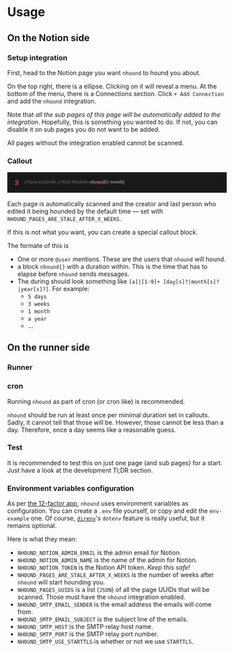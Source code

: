 # Usage

## On the Notion side

### Setup integration

First, head to the Notion page you want `nhound` to hound you about.

On the top right, there is a ellipse. Clicking on it will reveal a menu. At the
bottom of the menu, there is a Connections section. Click `+ Add Connection` and
add the `nhound` integration.

Note that _all the sub pages of this page will be automatically added to the
integration_. Hopefully, this is something you wanted to do. If not, you can
disable it on sub pages you do not want to be added.

All pages without the integration enabled cannot be scanned.

### Callout

![A callout example.](./docs/assets/callout-example.png)

Each page is automatically scanned and the creator and last person who edited it
being hounded by the default time — set with
`NHOUND_PAGES_ARE_STALE_AFTER_X_WEEKS`.

If this is not what you want, you can create a special callout block.

The formate of this is

- One or more `@user` mentions. These are the users that `nhound` will hound.
- a block `nhound{}` with a duration within. This is the time that has to elapse
  before `nhound` sends messages.
- The during should look something like
  `[a]|[1-9]+ [day[s]?|month[s]?|year[s]?]`. For example:
  - `5 days`
  - `3 weeks`
  - `1 month`
  - `a year`
  - …

## On the runner side

### Runner

### cron

Running `nhound` as part of cron (or cron like) is recommended.

`nhound` should be run at least once per minimal duration set in callouts.
Sadly, it cannot tell that those will be. However, those cannot be less than a
day. Therefore, once a day seems like a reasonable guess.

### Test

It is recommended to test this on just one page (and sub pages) for a start.
Just have a look at the development Tl;DR section.

### Environment variables configuration

As per [the 12-factor app](https://12factor.net/), `nhound` uses environment
variables as configuration. You can create a `.env` file yourself, or copy and
edit the `env-example` one. Of course, [`direnv`](https://direnv.net/)'s
`dotenv` feature is really useful, but it remains optional.

Here is what they mean:

- `NHOUND_NOTION_ADMIN_EMAIL` is the admin email for Notion.
- `NHOUND_NOTION_ADMIN_NAME` is the name of the admin for Notion.
- `NHOUND_NOTION_TOKEN` is the Notion API token. _Keep this safe!_
- `NHOUND_PAGES_ARE_STALE_AFTER_X_WEEKS` is the number of weeks after `nhound`
  will start hounding you.
- `NHOUND_PAGES_UUIDS` is a list (`JSON`) of all the page UUIDs that will be
  scanned. Those must have the `nhound` integration enabled.
- `NHOUND_SMTP_EMAIL_SENDER` is the email address the emails will come from.
- `NHOUND_SMTP_EMAIL_SUBJECT` is the subject line of the emails.
- `NHOUND_SMTP_HOST` is the SMTP relay host name.
- `NHOUND_SMTP_PORT` is the SMTP relay port number.
- `NHOUND_SMTP_USE_STARTTLS` is whether or not we use `STARTTLS`.
